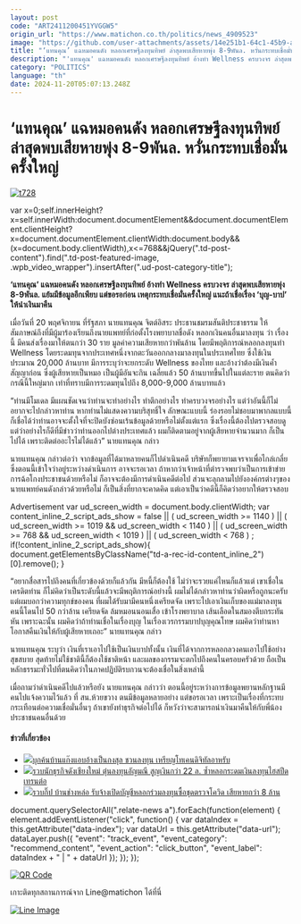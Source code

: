 ```yaml
---
layout: post
code: "ART2411200451YVGGW5"
origin_url: "https://www.matichon.co.th/politics/news_4909523"
image: "https://github.com/user-attachments/assets/14e251b1-64c1-45b9-a678-069ac7524283"
title: "‘แทนคุณ’ แฉหมอคนดัง หลอกเศรษฐีลงทุนทิพย์ ล่าสุดพบเสียหายพุ่ง 8-9พันล. หวั่นกระทบเชื่อมั่นครั้งใหญ่"
description: "'แทนคุณ' แฉหมอคนดัง หลอกเศรษฐีลงทุนทิพย์ อ้างทำ Wellness ครบวงจร ล่าสุดพบเสียหายพุ่ง 8-9พันล. แย้มมีข้อมูลอีกเพียบ แต่ขอรอก่อน เหตุกระทบเชื่อมั่นครั้งใหญ่"
category: "POLITICS"
language: "th"
date: 2024-11-20T05:07:13.248Z
---
```


# ‘แทนคุณ’ แฉหมอคนดัง หลอกเศรษฐีลงทุนทิพย์ ล่าสุดพบเสียหายพุ่ง 8-9พันล. หวั่นกระทบเชื่อมั่นครั้งใหญ่

[![](https://www.matichon.co.th/wp-content/uploads/2024/11/t728.jpg "t728")](https://www.matichon.co.th/wp-content/uploads/2024/11/t728.jpg)

var x=0;self.innerHeight?x=self.innerWidth:document.documentElement&&document.documentElement.clientHeight?x=document.documentElement.clientWidth:document.body&&(x=document.body.clientWidth),x<=768&&jQuery(".td-post-content").find(".td-post-featured-image, .wpb\_video\_wrapper").insertAfter(".ud-post-category-title");

**‘แทนคุณ’ แฉหมอคนดัง หลอกเศรษฐีลงทุนทิพย์ อ้างทำ Wellness ครบวงจร ล่าสุดพบเสียหายพุ่ง 8-9พันล. แย้มมีข้อมูลอีกเพียบ แต่ขอรอก่อน เหตุกระทบเชื่อมั่นครั้งใหญ่ แนะถ้าเชื่อเรื่อง ‘บุญ-บาป’ ให้นำเงินมาคืน** 

เมื่อวันที่ 20 พฤศจิกายน ที่รัฐสภา นายแทนคุณ จิตต์อิสระ ประธานชมรมสันติประชาธรรม ให้สัมภาษณ์ถึงที่มีผู้มาร้องเรียนถึงนายแพทย์ที่ก่อตั้งโรงพยาบาลชื่อดัง หลอกเงินคนอื่นมาลงทุน ว่า เรื่องนี้ มีคนส่งเรื่องมาให้ตนกว่า 30 ราย มูลค่าความเสียหายกว่าพันล้าน โดยมีพฤติการณ์หลอกลงทุนทำ Wellness โดยระดมทุนจากประเทศหนึ่งจากตะวันออกกลางมาลงทุนในประเทศไทย ซึ่งใช้เงินประมาณ 20,000 ล้านบาท มีการระบุว่าจะยกระดับ Wellness ของไทย และอ้างว่าต้องมีเงินค้ำสัญญาก่อน ซึ่งผู้เสียหายเป็นหมอ เป็นผู้มีอันจะกิน เฉลี่ยแล้ว 50 ล้านบาทขึ้นไปในแต่ละราย ตนคิดว่ากรณีนี้ใหญ่มาก เท่าที่ทราบมีการระดมทุนไปถึง 8,000-9,000 ล้านบาทแล้ว

“ท่านมีโมเดล มีแผนชัดเจนว่าท่านจะทำอย่างไร ทำตึกอย่างไร ทำครบวงจรอย่างไร แต่ว่าอันนี้ก็ไม่อยากจะไปกล่าวหาท่าน หากท่านไม่แสดงความบริสุทธิ์ใจ ลักษณะแบบนี้ ร่องรอยไม่ชอบมาพากลแบบนี้ ก็เชื่อได้ว่าท่านอาจจะตั้งใจที่จะปิดบังซ่อนเร้นข้อมูลด้วยหรือไม่ตั้งแต่แรก ซึ่งเรื่องนี้ต้องไปตรวจสอบดู แต่ว่าอย่างไรก็ดีที่มีข่าวว่าท่านออกไปต่างประเทศแล้ว ผมก็ติดตามอยู่จากผู้เสียหายจำนวนมาก ก็เป็นไปได้ เพราะติดต่ออะไรไม่ได้แล้ว” นายแทนคุณ กล่าว

นายแทนคุณ กล่าวต่อว่า จากข้อมูลที่ได้มาหลายคนก็ไปดำเนินคดี บริษัทก็พยายามเจรจาเพื่อไกล่เกลี่ย ซึ่งตอนนี้เข้าใจว่าอยู่ระหว่างดำเนินการ อาจจะรอเวลา ถ้าหากว่าเจ้าหน้าที่ตำรวจพบว่าเป็นการเข้าข่ายการฉ้อโกงประชาชนด้วยหรือไม่ ก็อาจจะต้องมีการดำเนินคดีต่อไป ส่วนจะลุกลามไปยังองค์กรต่างๆของนายแพทย์คนดังกล่าวด้วยหรือไม่ ก็เป็นสิ่งที่ยากจะคาดคิด แต่เอาเป็นว่าคดีนี้ก็คิดว่าอยากให้ตรวจสอบ

Advertisement var ud\_screen\_width = document.body.clientWidth; var content\_inline\_2\_script\_ads\_show = false || ( ud\_screen\_width >= 1140 ) || ( ud\_screen\_width >= 1019 && ud\_screen\_width < 1140 ) || ( ud\_screen\_width >= 768 && ud\_screen\_width < 1019 ) || ( ud\_screen\_width < 768 ) ; if(!content\_inline\_2\_script\_ads\_show){ document.getElementsByClassName("td-a-rec-id-content\_inline\_2")\[0\].remove(); }

“อยากสื่อสารไปถึงคนที่เกี่ยวข้องด้วยก็แล้วกัน มีหนี้ก็ต้องใช้ ไม่ว่าจะรวยแค่ไหนก็แล้วแต่ เขาเชื่อในเครดิตท่าน ก็ไม่คิดว่าเป็นระดับนี้แล้วจะมีพฤติการณ์อย่างนี้ ผมไม่ได้กล่าวหาท่านว่าผิดหรือถูกนะครับ แต่ผมบอกว่าความทุกข์ของคน ที่ผมได้รับมามีคนหนึ่งเครียดจัด เพราะไปเอาเงินเก็บของแม่มาลงทุน คนนี้โดนไป 50 กว่าล้าน เครียดจัด ล้มหมอนนอนเสื่อ เข้าโรงพยาบาล เส้นเลือดในสมองตีบกระทันหัน เพราะฉะนั้น ผมคิดว่าถ้าท่านเชื่อในเรื่องบุญ ในเรื่องเวรกรรมบาปบุญคุณโทษ ผมคิดว่าท่านหาโอกาสคืนเงินให้กับผู้เสียหายเถอะ” นายแทนคุณ กล่าว

นายแทนคุณ ระบุว่า เงินที่เราเอาไปใช้เป็นเงินบาปทั้งนั้น เงินที่ได้จากการหลอกลวงคนเอาไปใช้อย่างสุขสบาย สุดท้ายไม่ใช้ชาตินี้ก็ต้องใช้ชาติหน้า และผลของกรรมจะตกไปถึงคนในครอบครัวด้วย ถือเป็นหลักธรรมะทั่วไปที่ตนคิดว่าในภาคปฏิบัติรบกวนจะต้องเชื่อในสิ่งเหล่านี้

เมื่อถามว่าดำเนินคดีไปแล้วหรือยัง นายแทนคุณ กล่าวว่า ตอนนี้อยู่ระหว่างการข้อมูลพยานหลักฐานมีคนไปแจ้งความไว้แล้ว ที่ สน.ห้วยขวาง ตนมีข้อมูลหลายอย่าง แต่ขอรอเวลา เพราะเป็นเรื่องที่กระทบกระเทือนต่อความเชื่อมั่นอื่นๆ ถ้าเขายังทำธุรกิจต่อไปได้ ก็หวังว่าจะสามารถนำเงินมาคืนให้กับพี่น้องประชาชนคนอื่นด้วย

#### ข่าวที่เกี่ยวข้อง

*   [![](https://www.matichon.co.th/wp-content/uploads/2024/07/G13.jpg)บุกค้นบ้านแก๊งแอบอ้างเป็นกงสุล ชวนลงทุน เหรียญโทเคนดิจิทัลอาหรับ](https://www.matichon.co.th/local/crime/news_4703371)
*   [![](https://www.matichon.co.th/wp-content/uploads/2024/01/ปก-นักธุรกิจ.jpg)รวบนักธุรกิจดังเชียงใหม่ ตุ๋นลงทุนอัญมณี สูญเงินกว่า 22 ล. ซ้ำหลอกระดมเงินลงทุนไฮสปีดเทรนต่อ](https://www.matichon.co.th/local/news_4364284)
*   [![](https://www.matichon.co.th/wp-content/uploads/2023/12/กิ๊ป3.jpg)รวบกิ๊ป บ้านช่างหล่อ รับจ้างเปิดบัญชีหลอกร่วมลงทุนซื้อชุดตรวจโควิด เสียหายกว่า 8 ล้าน](https://www.matichon.co.th/local/crime/news_4344415)

document.querySelectorAll(".relate-news a").forEach(function(element) { element.addEventListener("click", function() { var dataIndex = this.getAttribute("data-index"); var dataUrl = this.getAttribute("data-url"); dataLayer.push({ "event": "track\_event", "event\_category": "recommend\_content", "event\_action": "click\_button", "event\_label": dataIndex + " | " + dataUrl }); }); });

[![QR Code](https://www.matichon.co.th/wp-content/uploads/2023/07/wob1371z.jpg)](https://lin.ee/ht0nDxX)

เกาะติดทุกสถานการณ์จาก Line@matichon ได้ที่นี่

[![Line Image](https://www.matichon.co.th/wp-content/uploads/2023/07/th.png)](https://lin.ee/ht0nDxX)
